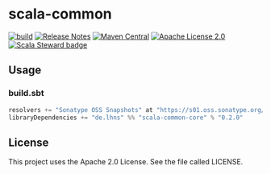 # scala-common

[![build](https://github.com/lhns/scala-common/actions/workflows/build.yml/badge.svg)](https://github.com/lhns/scala-common/actions/workflows/build.yml)
[![Release Notes](https://img.shields.io/github/release/lhns/scala-common.svg?maxAge=3600)](https://github.com/lhns/scala-common/releases/latest)
[![Maven Central](https://img.shields.io/maven-central/v/de.lhns/scala-common_3)](https://search.maven.org/artifact/de.lhns/scala-common_3)
[![Apache License 2.0](https://img.shields.io/github/license/lhns/scala-common.svg?maxAge=3600)](https://www.apache.org/licenses/LICENSE-2.0)
[![Scala Steward badge](https://img.shields.io/badge/Scala_Steward-helping-blue.svg?style=flat&logo=data:image/png;base64,iVBORw0KGgoAAAANSUhEUgAAAA4AAAAQCAMAAAARSr4IAAAAVFBMVEUAAACHjojlOy5NWlrKzcYRKjGFjIbp293YycuLa3pYY2LSqql4f3pCUFTgSjNodYRmcXUsPD/NTTbjRS+2jomhgnzNc223cGvZS0HaSD0XLjbaSjElhIr+AAAAAXRSTlMAQObYZgAAAHlJREFUCNdNyosOwyAIhWHAQS1Vt7a77/3fcxxdmv0xwmckutAR1nkm4ggbyEcg/wWmlGLDAA3oL50xi6fk5ffZ3E2E3QfZDCcCN2YtbEWZt+Drc6u6rlqv7Uk0LdKqqr5rk2UCRXOk0vmQKGfc94nOJyQjouF9H/wCc9gECEYfONoAAAAASUVORK5CYII=)](https://scala-steward.org)

## Usage

### build.sbt

```sbt
resolvers += "Sonatype OSS Snapshots" at "https://s01.oss.sonatype.org/content/repositories/snapshots",
libraryDependencies += "de.lhns" %% "scala-common-core" % "0.2.0"
```

## License

This project uses the Apache 2.0 License. See the file called LICENSE.
